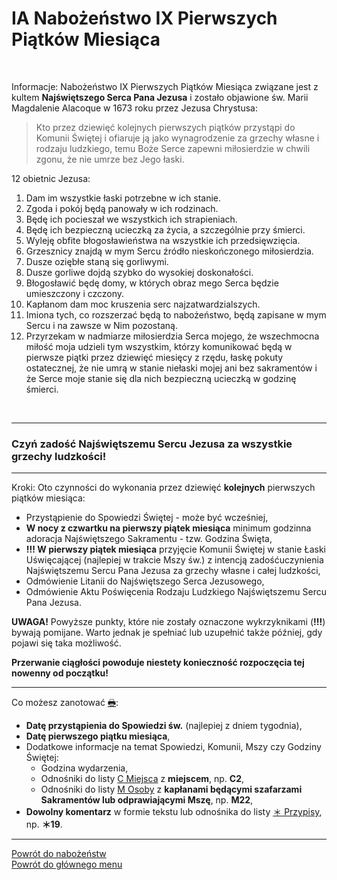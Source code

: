 # <span class="status status-list"><span class="status status-list">IA</span> Nabożeństwo IX Pierwszych Piątków Miesiąca</span>
<br />

<span class="status status-title">Informacje:</span> Nabożeństwo IX Pierwszych Piątków Miesiąca związane jest z kultem **Najświętszego Serca Pana Jezusa** i zostało objawione św. Marii Magdalenie Alacoque w 1673 roku przez Jezusa Chrystusa:

> Kto przez dziewięć kolejnych pierwszych piątków przystąpi do Komunii Świętej i ofiaruje ją jako wynagrodzenie za grzechy własne i rodzaju ludzkiego, temu Boże Serce zapewni miłosierdzie w chwili zgonu, że nie umrze bez Jego łaski.

12 obietnic Jezusa:
1. Dam im wszystkie łaski potrzebne w ich stanie.
1. Zgoda i pokój będą panowały w ich rodzinach.
1. Będę ich pocieszał we wszystkich ich strapieniach.
1. Będę ich bezpieczną ucieczką za życia, a szczególnie przy śmierci.
1. Wyleję obfite błogosławieństwa na wszystkie ich przedsięwzięcia.
1. Grzesznicy znajdą w mym Sercu źródło nieskończonego miłosierdzia.
1. Dusze oziębłe staną się gorliwymi.
1. Dusze gorliwe dojdą szybko do wysokiej doskonałości.
1. Błogosławić będę domy, w których obraz mego Serca będzie umieszczony i czczony.
1. Kapłanom dam moc kruszenia serc najzatwardzialszych.
1. Imiona tych, co rozszerzać będą to nabożeństwo, będą zapisane w mym Sercu i na zawsze w Nim pozostaną.
1. Przyrzekam w nadmiarze miłosierdzia Serca mojego, że wszechmocna miłość moja udzieli tym wszystkim, którzy komunikować będą w pierwsze piątki przez dziewięć miesięcy z rzędu, łaskę pokuty ostatecznej, że nie umrą w stanie niełaski mojej ani bez sakramentów i że Serce moje stanie się dla nich bezpieczną ucieczką w godzinę śmierci.
<br />

---
### <div class="colored centered">Czyń zadość Najświętszemu Sercu Jezusa za wszystkie grzechy ludzkości!</div>

---
<span class="status status-title">Kroki:</span> Oto czynności do wykonania przez dziewięć **kolejnych** pierwszych piątków miesiąca:
- Przystąpienie do Spowiedzi Świętej - może być wcześniej,
- **W nocy z czwartku na pierwszy piątek miesiąca** minimum godzinna adoracja Najświętszego Sakramentu - tzw. Godzina Święta,
- **!!! W pierwszy piątek miesiąca** przyjęcie Komunii Świętej w stanie Łaski Uświęcającej (najlepiej w trakcie Mszy św.) z intencją zadośćuczynienia Najświętszemu Sercu Pana Jezusa za grzechy własne i całej ludzkości,
- Odmówienie Litanii do Najświętszego Serca Jezusowego,
- Odmówienie Aktu Poświęcenia Rodzaju Ludzkiego Najświętszemu Sercu Pana Jezusa.

**UWAGA!** Powyższe punkty, które nie zostały oznaczone wykrzyknikami (**!!!**) bywają pomijane. Warto jednak je spełniać lub uzupełnić także później, gdy pojawi się taka możliwość.

**Przerwanie ciągłości powoduje niestety konieczność rozpoczęcia tej nowenny od początku!**

---
<span class="status status-title">Co możesz zanotować [🖶](wszystkie_materialy_do_pobrania.md#nabozenstwo-ix-pierwszych-piatkow-miesiaca):</span>
- **Datę przystąpienia do Spowiedzi św.** (najlepiej z dniem tygodnia),
- **Datę pierwszego piątku miesiąca**,
- Dodatkowe informacje na temat Spowiedzi, Komunii, Mszy czy Godziny Świętej:
  - Godzina wydarzenia,
  - Odnośniki do listy [<span class="status status-list"><span class="status status-list">C</span> Miejsca</span>](miejsca.md) z **miejscem**, np. **C2**,
  - Odnośniki do listy [<span class="status status-list"><span class="status status-list">M</span> Osoby</span>](osoby.md) z **kapłanami będącymi szafarzami Sakramentów lub odprawiającymi Mszę**, np. **M22**,
- **Dowolny komentarz** w formie tekstu lub odnośnika do listy [<span class="status status-list"><span class="status status-list">＊</span> Przypisy</span>](przypisy.md), np. **＊19**.

---
[Powrót do nabożeństw](jak_uczestniczyc_w_nabozenstwach.md)  
[Powrót do głównego menu](index.md)
